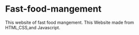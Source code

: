 # Fast-food-mangement

This website of fast food mangement.
This Website  made from HTML,CSS,and Javascript.
